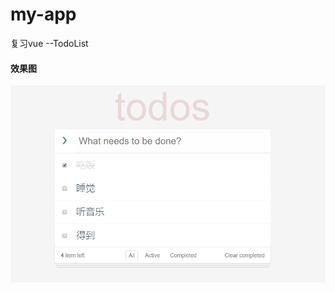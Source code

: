 # my-app
复习vue --TodoList

#### 效果图
![](https://github.com/2846256621/vue-review/blob/master/src/assets/show.png)
